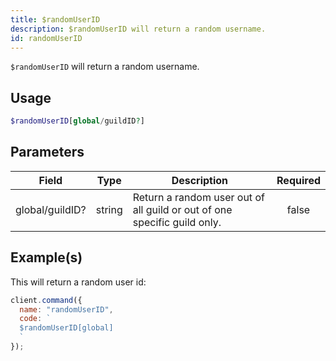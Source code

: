 ```yaml
---
title: $randomUserID
description: $randomUserID will return a random username.
id: randomUserID
---
```


`$randomUserID` will return a random username.

## Usage

```php
$randomUserID[global/guildID?]
```

## Parameters

| Field           | Type   | Description                                                              | Required |
| --------------- | ------ | ------------------------------------------------------------------------ | :------: |
| global/guildID? | string | Return a random user out of all guild or out of one specific guild only. |  false   |

## Example(s)

This will return a random user id:

```javascript
client.command({
  name: "randomUserID",
  code: `
  $randomUserID[global]
  `
});
```
